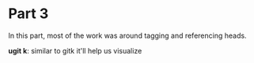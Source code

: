 # Part 3

In this part, most of the work was around tagging and referencing heads.

**ugit k**: similar to gitk it'll help us visualize
